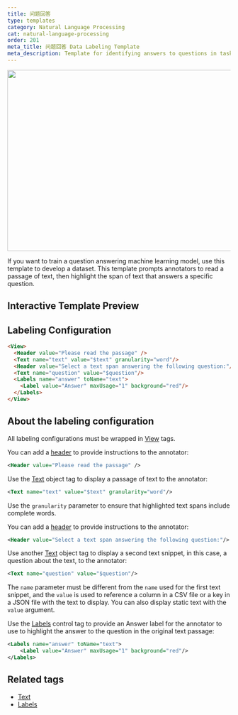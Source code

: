 ```yaml
---
title: 问题回答
type: templates
category: Natural Language Processing
cat: natural-language-processing
order: 201
meta_title: 问题回答 Data Labeling Template
meta_description: Template for identifying answers to questions in tasks with Label Studio for your machine learning and data science projects.
---
```


<img src="/images/templates/question-answering.png" alt="" class="gif-border" width="552px" height="408px" />

If you want to train a question answering machine learning model, use this template to develop a dataset. This template prompts annotators to read a passage of text, then highlight the span of text that answers a specific question. 

## Interactive Template Preview

<div id="main-preview"></div>

## Labeling Configuration

```html
<View>
  <Header value="Please read the passage" />
  <Text name="text" value="$text" granularity="word"/>
  <Header value="Select a text span answering the following question:"/>
  <Text name="question" value="$question"/>
  <Labels name="answer" toName="text">
    <Label value="Answer" maxUsage="1" background="red"/>
  </Labels>
</View>
```

## About the labeling configuration

All labeling configurations must be wrapped in [View](/tags/view.html) tags.

You can add a [header](/tags/header.html) to provide instructions to the annotator:
```xml
<Header value="Please read the passage" />
```

Use the [Text](/tags/text.html) object tag to display a passage of text to the annotator:
```xml
<Text name="text" value="$text" granularity="word"/>
```
Use the `granularity` parameter to ensure that highlighted text spans include complete words.

You can add a [header](/tags/header.html) to provide instructions to the annotator:
```xml
<Header value="Select a text span answering the following question:"/>
```

Use another [Text](/tags/text.html) object tag to display a second text snippet, in this case, a question about the text, to the annotator:
```xml
<Text name="question" value="$question"/>
```
The `name` parameter must be different from the `name` used for the first text snippet, and the `value` is used to reference a column in a CSV file or a key in a JSON file with the text to display. You can also display static text with the `value` argument.

Use the [Labels](/tags/labels.html) control tag to provide an Answer label for the annotator to use to highlight the answer to the question in the original text passage:
```xml
<Labels name="answer" toName="text">
    <Label value="Answer" maxUsage="1" background="red"/>
</Labels>
```

## Related tags

- [Text](/tags/text.html)
- [Labels](/tags/labels.html)
